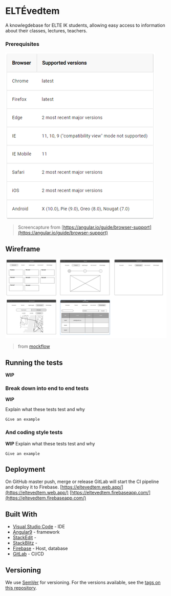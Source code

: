
# ELTÉvedtem

A knowlegdebase for ELTE IK students, allowing easy access to information about their classes, lectures, teachers.

### Prerequisites

![prerequisits](https://github.com/kragmar/angular-elteik-knowledgebase/blob/develop/doc/2020-03-13%2009_59_35-Angular%20-%20Browser%20support.png?raw=true "prerequisits")
> Screencapture from [https://angular.io/guide/browser-support](https://angular.io/guide/browser-support)




## Wireframe
![wireframe](https://github.com/kragmar/angular-elteik-knowledgebase/blob/develop/doc/drotvaz.jpg?raw=true "wireframe")
>from [mockflow](https://www.mockflow.com/)

## Running the tests

**WIP**

### Break down into end to end tests
**WIP**

Explain what these tests test and why

```
Give an example
```

### And coding style tests
**WIP**
Explain what these tests test and why

```
Give an example
```

## Deployment

On GitHub master push, merge or release GitLab will start the CI pipeline and deploy it to Firebase.
[https://eltevedtem.web.app/](https://eltevedtem.web.app/)
[https://eltevedtem.firebaseapp.com/](https://eltevedtem.firebaseapp.com/)

## Built With

* [Visual Studio Code](https://code.visualstudio.com/)  - IDE
* [Angular9](https://angular.io/) - framework 
* [StackEdit](https://stackedit.io/) - 
* [StackBlitz](https://stackblitz.com/) - 
* [Firebase](https://firebase.google.com/) - Host, database
* [GitLab]((https://about.gitlab.com/)) - CI/CD

## Versioning

We use [SemVer](http://semver.org/) for versioning. For the versions available, see the [tags on this repository](https://github.com/your/project/tags). 

